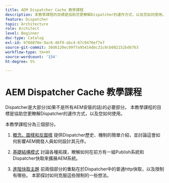 ```yaml
---
title: AEM Dispatcher Cache 教學課程
description: 本教學課程的目標是協助您更瞭解Dispatcher的運作方式，以及您如何使用。
feature: Dispatcher
topic: Architecture
role: Architect
level: Beginner
doc-type: Catalog
exl-id: 9780870e-9ac6-46f9-abc4-87c9470ef7e7
source-git-commit: 30d6120ec99f7a95414dbc31c0cb002152bd6763
workflow-type: tm+mt
source-wordcount: '154'
ht-degree: 5%

---
```


# AEM Dispatcher Cache 教學課程

Dispatcher是大部分(如果不是所有AEM安裝的話)的必要部分。 本教學課程的目標是協助您更瞭解Dispatcher的運作方式，以及您如何使用。

本教學課程分為三個部分。

1. [概念、圖樣和反圖樣](chapter-1.md)
提供Dispatcher歷史、機制的簡單介紹，並討論這會如何影響AEM開發人員如何設計其元件。

1. [基礎結構模式](chapter-2.md)
討論各種拓撲，瞭解如何在前方有一組Publish系統和Dispatcher快取來擴展AEM系統。

1. [進階快取主題](chapter-3.md)
前兩個部分的重點在於Dispatcher中的普通http快取，以及限制有哪些。 本節探討如何克服這些限制的一些想法。
